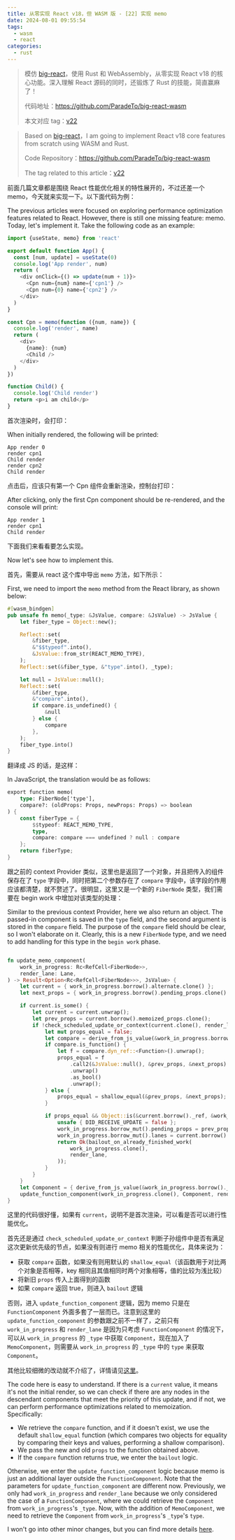 ```yaml
---
title: 从零实现 React v18，但 WASM 版 - [22] 实现 memo
date: 2024-08-01 09:55:54
tags:
  - wasm
  - react
categories:
  - rust
---
```


> 模仿 [big-react](https://github.com/BetaSu/big-react)，使用 Rust 和 WebAssembly，从零实现 React v18 的核心功能。深入理解 React 源码的同时，还锻炼了 Rust 的技能，简直赢麻了！
>
> 代码地址：https://github.com/ParadeTo/big-react-wasm
>
> 本文对应 tag：[v22](https://github.com/ParadeTo/big-react-wasm/tree/v22)

> Based on [big-react](https://github.com/BetaSu/big-react)，I am going to implement React v18 core features from scratch using WASM and Rust.
>
> Code Repository：https://github.com/ParadeTo/big-react-wasm
>
> The tag related to this article：[v22](https://github.com/ParadeTo/big-react-wasm/tree/v22)

前面几篇文章都是围绕 React 性能优化相关的特性展开的，不过还差一个 memo，今天就来实现一下。以下面代码为例：

The previous articles were focused on exploring performance optimization features related to React. However, there is still one missing feature: memo. Today, let's implement it. Take the following code as an example:

```js
import {useState, memo} from 'react'

export default function App() {
  const [num, update] = useState(0)
  console.log('App render', num)
  return (
    <div onClick={() => update(num + 1)}>
      <Cpn num={num} name={'cpn1'} />
      <Cpn num={0} name={'cpn2'} />
    </div>
  )
}

const Cpn = memo(function ({num, name}) {
  console.log('render', name)
  return (
    <div>
      {name}: {num}
      <Child />
    </div>
  )
})

function Child() {
  console.log('Child render')
  return <p>i am child</p>
}
```

首次渲染时，会打印：

When initially rendered, the following will be printed:

```
App render 0
render cpn1
Child render
render cpn2
Child render
```

点击后，应该只有第一个 Cpn 组件会重新渲染，控制台打印：

After clicking, only the first Cpn component should be re-rendered, and the console will print:

```
App render 1
render cpn1
Child render
```

下面我们来看看要怎么实现。

Now let's see how to implement this.

首先，需要从 react 这个库中导出 `memo` 方法，如下所示：

First, we need to import the `memo` method from the React library, as shown below:

```rust
#[wasm_bindgen]
pub unsafe fn memo(_type: &JsValue, compare: &JsValue) -> JsValue {
    let fiber_type = Object::new();

    Reflect::set(
        &fiber_type,
        &"$$typeof".into(),
        &JsValue::from_str(REACT_MEMO_TYPE),
    );
    Reflect::set(&fiber_type, &"type".into(), _type);

    let null = JsValue::null();
    Reflect::set(
        &fiber_type,
        &"compare".into(),
        if compare.is_undefined() {
            &null
        } else {
            compare
        },
    );
    fiber_type.into()
}
```

翻译成 JS 的话，是这样：

In JavaScript, the translation would be as follows:

```rust
export function memo(
	type: FiberNode['type'],
	compare?: (oldProps: Props, newProps: Props) => boolean
) {
	const fiberType = {
		$$typeof: REACT_MEMO_TYPE,
		type,
		compare: compare === undefined ? null : compare
	};
	return fiberType;
}
```

跟之前的 context Provider 类似，这里也是返回了一个对象，并且把传入的组件保存在了 `type` 字段中，同时把第二个参数存在了 `compare` 字段中，该字段的作用应该都清楚，就不赘述了。很明显，这里又是一个新的 `FiberNode` 类型，我们需要在 begin work 中增加对该类型的处理：

Similar to the previous context Provider, here we also return an object. The passed-in component is saved in the `type` field, and the second argument is stored in the `compare` field. The purpose of the `compare` field should be clear, so I won't elaborate on it. Clearly, this is a new `FiberNode` type, and we need to add handling for this type in the `begin work` phase.

```rust

fn update_memo_component(
    work_in_progress: Rc<RefCell<FiberNode>>,
    render_lane: Lane,
) -> Result<Option<Rc<RefCell<FiberNode>>>, JsValue> {
    let current = { work_in_progress.borrow().alternate.clone() };
    let next_props = { work_in_progress.borrow().pending_props.clone() };

    if current.is_some() {
        let current = current.unwrap();
        let prev_props = current.borrow().memoized_props.clone();
        if !check_scheduled_update_or_context(current.clone(), render_lane.clone()) {
            let mut props_equal = false;
            let compare = derive_from_js_value(&work_in_progress.borrow()._type, "compare");
            if compare.is_function() {
                let f = compare.dyn_ref::<Function>().unwrap();
                props_equal = f
                    .call2(&JsValue::null(), &prev_props, &next_props)
                    .unwrap()
                    .as_bool()
                    .unwrap();
            } else {
                props_equal = shallow_equal(&prev_props, &next_props);
            }

            if props_equal && Object::is(&current.borrow()._ref, &work_in_progress.borrow()._ref) {
                unsafe { DID_RECEIVE_UPDATE = false };
                work_in_progress.borrow_mut().pending_props = prev_props;
                work_in_progress.borrow_mut().lanes = current.borrow().lanes.clone();
                return Ok(bailout_on_already_finished_work(
                    work_in_progress.clone(),
                    render_lane,
                ));
            }
        }
    }
    let Component = { derive_from_js_value(&work_in_progress.borrow()._type, "type") };
    update_function_component(work_in_progress.clone(), Component, render_lane)
}
```

这里的代码很好懂，如果有 `current`，说明不是首次渲染，可以看是否可以进行性能优化。

首先还是通过 `check_scheduled_update_or_context` 判断子孙组件中是否有满足这次更新优先级的节点，如果没有则进行 memo 相关的性能优化，具体来说为：

- 获取 `compare` 函数，如果没有则用默认的 `shallow_equal`（该函数用于对比两个对象是否相等，key 相同且其值相同时两个对象相等，值的比较为浅比较）
- 将新旧 `props` 传入上面得到的函数
- 如果 `compare` 返回 true，则进入 `bailout` 逻辑

否则，进入 `update_function_component` 逻辑，因为 memo 只是在 `FunctionComponent` 外面多套了一层而已。注意到这里的 `update_function_component` 的参数跟之前不一样了，之前只有 `work_in_progress` 和 `render_lane` 是因为只考虑 `FunctionComponent` 的情况下，可以从 `work_in_progress` 的 `_type` 中获取 `Component`，现在加入了 `MemoComponent`，则需要从 `work_in_progress` 的 `_type` 中的 `type` 来获取 `Component`。

其他比较细微的改动就不介绍了，详情请见[这里](https://github.com/ParadeTo/big-react-wasm/pull/22)。

The code here is easy to understand. If there is a `current` value, it means it's not the initial render, so we can check if there are any nodes in the descendant components that meet the priority of this update, and if not, we can perform performance optimizations related to memoization. Specifically:

- We retrieve the `compare` function, and if it doesn't exist, we use the default `shallow_equal` function (which compares two objects for equality by comparing their keys and values, performing a shallow comparison).
- We pass the new and old `props` to the function obtained above.
- If the `compare` function returns true, we enter the `bailout` logic.

Otherwise, we enter the `update_function_component` logic because memo is just an additional layer outside the `FunctionComponent`. Note that the parameters for `update_function_component` are different now. Previously, we only had `work_in_progress` and `render_lane` because we only considered the case of a `FunctionComponent`, where we could retrieve the `Component` from `work_in_progress`'s `_type`. Now, with the addition of `MemoComponent`, we need to retrieve the `Component` from `work_in_progress`'s `_type`'s `type`.

I won't go into other minor changes, but you can find more details [here](https://github.com/ParadeTo/big-react-wasm/pull/22).
